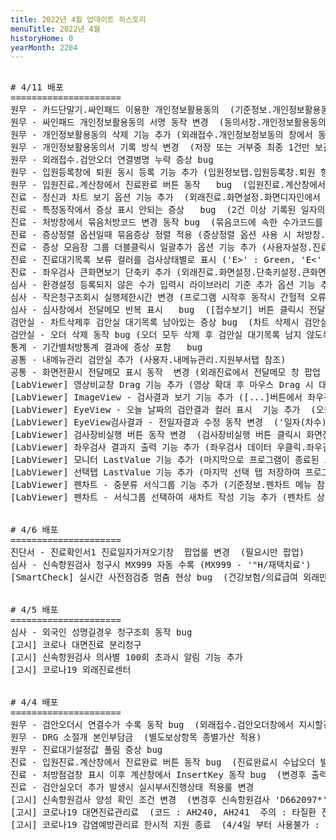 ```yaml
---
title: 2022년 4월 업데이트 히스토리
menuTitle: 2022년 4월
historyHome: 0
yearMonth: 2204
---
```


<pre>

# 4/11 배포
=====================
<span class="box jemu">원무</span> - 카드단말기.싸인패드 이용한 개인정보활용동의  (기준정보.개인정보활용동의설정.동의서서명방법.싸인패드 참조)
<span class="box jemu">원무</span> - 싸인패드 개인정보활용동의 서명 동작 변경  (동의서창.개인정보활용동의 버튼 클릭시 싸인패드 동작)
<span class="box jemu">원무</span> - 개인정보활용동의 삭제 기능 추가 (외래접수.개인정보정보동의 창에서 동의내역을 우클릭하여 삭제)
<span class="box jemu">원무</span> - 개인정보활용동의서 기록 방식 변경  (저장 또는 거부중 최종 1건만 보관)
<span class="box jemu">원무</span> - 외래접수.검안오더 연결병명 누락 증상 bug
<span class="box jemu">원무</span> - 입원등록창에 퇴원 동시 등록 기능 추가 (입원정보탭.입원등록창.퇴원 항목 선택 후 저장 시 입퇴원 동시 처리)
<span class="box jemu">원무</span> - 입원진료.계산창에서 진료완료 버튼 동작   bug  (입원진료.계산창에서 진료완료시 수납데이터 발생하지 않게)
<span class="box chart">진료</span> - 정신과 차트 보기 옵션 기능 추가  (외래진료.화면설정.화면디자인에서 환자메모 컨텐츠 추가하여 사용)
<span class="box chart">진료</span> - 특정동작에서 증상 표시 안되는 증상   bug  (2건 이상 기록된 일자의 차트를 반복 호출 시 증상이 표시되지 않는 bug)
<span class="box chart">진료</span> - 처방창에서 묶음처방코드 변경 동작 bug  (묶음코드에 속한 수가코드를 재입력(코드 Enter) 시 발생 bug)
<span class="box chart">진료</span> - 증상정렬 옵션일때 묶음증상 정렬 적용 (증상정렬 옵션 사용 시 처방창.증상의 묶음 상태를 해제 및 정렬하여 차트 저장)
<span class="box chart">진료</span> - 증상 모음장 그룹 더블클릭시 일괄추가 옵션 기능 추가 (사용자설정.진료업무.증상편집옵션.증상 모음장 그룹 더블클릭 시 일괄 추가 옵션 참조)
<span class="box chart">진료</span> - 진료대기목록 보류 컬러를 검사상태별로 표시 ('E>' : Green, 'E<' : Orange)
<span class="box chart">진료</span> - 좌우검사 큰화면보기 단축키 추가 (외래진료.화면설정.단축키설정.큰화면보기 참조)
<span class="box inspect">심사</span> - 환경설정 등록되지 않은 수가 입력시 라이브러리 기준 추가 옵션 기능 추가 (환경설정.계산및산정.처방옵션.등록되지 않은 수가 입력 시 라이브러리 기준추가 옵션 참조)
<span class="box inspect">심사</span> - 작은청구조회시 실행제한시간 변경 (프로그램 시작후 동작시 간헐적 오류발생 증상)
<span class="box inspect">심사</span> - 심사창에서 전달메모 반복 표시   bug  ([접수보기] 버튼 클릭시 전달메모창이 반복 팝업되는 증상)
<span class="box lab">검안실</span> - 차트삭제후 검안실 대기목록 남아있는 증상 bug  (차트 삭제시 검안실 대기목록 남지 않도록)
<span class="box lab">검안실</span> - 오더 삭제 동작 bug (오더 모두 삭제 후 검안실 대기목록 남지 않도록)
<span class="box other">통계</span> - 기간별처방통계 결과에 증상 포함   bug  
<span class="box other">공통</span> - 내메뉴관리 검안실 추가 (사용자.내메뉴관리.지원부서탭 참조)
<span class="box other">공통</span> - 화면전환시 전달메모 표시 동작  변경 (외래진료에서 전달메모 창 팝업 확인 후 외래접수로 이동 시 전달메모 창 팝업되지 않도록)
<span class="box other">[LabViewer]</span> 영상비교창 Drag 기능 추가 (영상 확대 후 마우스 Drag 시 대상 방향으로 화면 이동)
<span class="box other">[LabViewer]</span> ImageView - 검사결과 보기 기능 추가 ([...]버튼에서 좌우검사 결과보기 클릭하여 표시할 1건의 검사 장비 선택)
<span class="box other">[LabViewer]</span> EyeView - 오늘 날짜의 검안결과 컬러 표시  기능 추가  (오늘날짜의 결과를 구분하여 표시)
<span class="box other">[LabViewer]</span> EyeView검사결과 - 전일자결과 수정 동작 변경  ('일자(차수)' 헤더 더블클릭 시 수정 모드 변경)
<span class="box other">[LabViewer]</span> 검사장비실행 버튼 동작 변경  (검사장비실행 버튼 클릭시 화면정리)
<span class="box other">[LabViewer]</span> 좌우검사 결과지 출력 기능 추가 (좌우검사 데이터 우클릭.좌우검사 결과지 출력 (A4) 메뉴 참조)
<span class="box other">[LabViewer]</span> 모니터 LastValue 기능 추가 (마지막으로 프로그램이 종료된 모니터 위치를 저장하여 재실행 시 적용)
<span class="box other">[LabViewer]</span> 선택탭 LastValue 기능 추가 (마지막 선택 탭 저장하여 프로그램 재실행 시 적용)
<span class="box other">[LabViewer]</span> 펜차트 - 중분류 서식그룹 기능 추가 (기준정보.펜차트 메뉴 참조)   
<span class="box other">[LabViewer]</span> 펜차트 - 서식그룹 선택하여 새차트 작성 기능 추가 (펜차트 상단에서 대분류 선택 후 중분류 더블클릭하여 새 차트 작성)


<bold># 4/6 배포</bold>
=====================
<span class="box diag">진단서</span> - 진료확인서1 진료일자가져오기창  팝업룰 변경  (필요시만 팝업)
<span class="box inspect">심사</span> - 신속항원검사 청구시 MX999 자동 수록 (MX999 - '"H/재택치료')
<span class="box other">[SmartCheck]</span> 실시간 사전점검중 멈춤 현상 bug  (건강보험/의료급여 외래만 점검)


<bold># 4/5 배포</bold>
=====================
<span class="box inspect">심사</span> - 외국인 성명길경우 청구조회 동작 bug    
<span class="box other">[고시]</span> 코로나 대면진료 분리청구    
<span class="box other">[고시]</span> 신속항원검사 의사별 100회 초과시 알림 기능 추가
<span class="box other">[고시]</span> 코로나19 외래진료센터


<bold># 4/4 배포</bold>
=====================
<span class="box jemu">원무</span> - 검안오더시 연결수가 수록 동작 bug  (외래접수.검안오더창에서 지시할경우 연결수가 적용되게)
<span class="box jemu">원무</span> - DRG 소절개 본인부담금  (별도보상항목 종별가산 적용)
<span class="box jemu">원무</span> - 진료대기설정값 풀림 증상 bug  
<span class="box chart">진료</span> - 입원진료.계산창에서 진료완료 버튼 동작 bug  (진료완료시 수납오더 발생하지 않게)
<span class="box chart">진료</span> - 처방점검창 표시 이후 계산창에서 InsertKey 동작 bug  (변경후 출력버튼 동작하고 계산창 닫힘)
<span class="box chart">진료</span> - 검안실오더 추가 발생시 실시부서진행상태 적용룰 변경  
<span class="box other">[고시]</span> 신속항원검사 양성 확인 조건 변경  (변경후 신속항원검사 'D662097*' 처방 여부 기준)
<span class="box other">[고시]</span> 코로나19 대면진료관리료  (코드 : AH240, AH241  주의 : 타질환 진료시 차트 추가)
<span class="box other">[고시]</span> 코로나19 감염예방관리료 한시적 지원 종료  (4/4일 부터 사용불가 : AH321, AH322, AH323, AH324)

</pre>